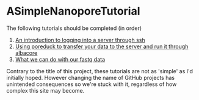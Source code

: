 # ASimpleNanoporeTutorial

The following tutorials should be completed (in order)
1. [An introduction to logging into a server through ssh](basic_shell_logging.html)
2. [Using poreduck to transfer your data to the server and run it through albacore](running_poreduck.html)
3. [What we can do with our fastq data](tutorial.html)

Contrary to the title of this project, these tutorials are not as 'simple' as I'd initially hoped.
However changing the name of GitHub projects has unintended consequences so we're stuck with it,
regardless of how complex this site may become.